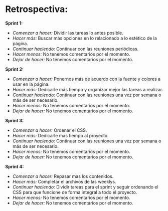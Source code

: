 # Retrospectiva:

**Sprint 1:**

* *Comenzar a hacer:* Dividir las tareas lo antes posible.
* *Hacer más:* Buscar más opciones en lo relacionado a lo estético de la página.
* *Continuar haciendo:* Continuar con las reuniones periódicas.
* *Hacer menos:* No tenemos comentarios por el momento.
* *Dejar de hacer:* No tenemos comentarios por el momento.

**Sprint 2:**

* *Comenzar a hacer:* Ponernos más de acuerdo con la fuente y colores a usar en la página.
* *Hacer más:* Dedicarle más tiempo y organizar mejor las tareas a realizar.
* *Continuar haciendo:* Continuar con las reuniones una vez por semana o más de ser necesario.
* *Hacer menos:* No tenemos comentarios por el momento.
* *Dejar de hacer:* No tenemos comentarios por el momento.


**Sprint 3:**

* *Comenzar a hacer:* Ordenar el CSS.
* *Hacer más:* Dedicarle mas tiempo al proyecto.
* *Continuar haciendo:* Continuar con las reuniones una vez por semana o más de ser necesario.
* *Hacer menos:* No tenemos comentarios por el momento.
* *Dejar de hacer:* No tenemos comentarios por el momento.


**Sprint 4:**

* *Comenzar a hacer:* Repasar mas los contenidos.
* *Hacer más:* Completar el archivos de las weeklys.
* *Continuar haciendo:* Dividir tareas para el sprint y seguir ordenando el CSS para que funcione de forma integral a todo el proyecto.
* *Hacer menos:* No tenemos comentarios por el momento.
* *Dejar de hacer:* No tenemos comentarios por el momento.
